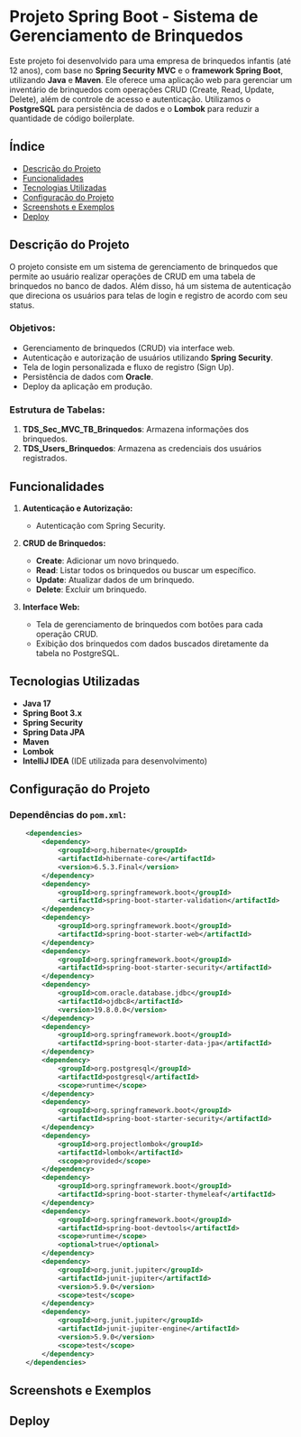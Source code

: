 # Projeto Spring Boot - Sistema de Gerenciamento de Brinquedos

Este projeto foi desenvolvido para uma empresa de brinquedos infantis (até 12 anos), com base no **Spring Security MVC** e o **framework Spring Boot**, utilizando **Java** e **Maven**. Ele oferece uma aplicação web para gerenciar um inventário de brinquedos com operações CRUD (Create, Read, Update, Delete), além de controle de acesso e autenticação. Utilizamos o **PostgreSQL** para persistência de dados e o **Lombok** para reduzir a quantidade de código boilerplate.

## Índice
- [Descrição do Projeto](#descrição-do-projeto)
- [Funcionalidades](#funcionalidades)
- [Tecnologias Utilizadas](#tecnologias-utilizadas)
- [Configuração do Projeto](#configuração-do-projeto)
- [Screenshots e Exemplos](#screenshots-e-exemplos)
- [Deploy](#deploy)

## Descrição do Projeto

O projeto consiste em um sistema de gerenciamento de brinquedos que permite ao usuário realizar operações de CRUD em uma tabela de brinquedos no banco de dados. Além disso, há um sistema de autenticação que direciona os usuários para telas de login e registro de acordo com seu status.

### Objetivos:
- Gerenciamento de brinquedos (CRUD) via interface web.
- Autenticação e autorização de usuários utilizando **Spring Security**.
- Tela de login personalizada e fluxo de registro (Sign Up).
- Persistência de dados com **Oracle**.
- Deploy da aplicação em produção.

### Estrutura de Tabelas:
1. **TDS_Sec_MVC_TB_Brinquedos**: Armazena informações dos brinquedos.
2. **TDS_Users_Brinquedos**: Armazena as credenciais dos usuários registrados.

## Funcionalidades

1. **Autenticação e Autorização:**
   - Autenticação com Spring Security.

2. **CRUD de Brinquedos:**
   - **Create**: Adicionar um novo brinquedo.
   - **Read**: Listar todos os brinquedos ou buscar um específico.
   - **Update**: Atualizar dados de um brinquedo.
   - **Delete**: Excluir um brinquedo.

3. **Interface Web:**
   - Tela de gerenciamento de brinquedos com botões para cada operação CRUD.
   - Exibição dos brinquedos com dados buscados diretamente da tabela no PostgreSQL.

## Tecnologias Utilizadas

- **Java 17**
- **Spring Boot 3.x**
- **Spring Security**
- **Spring Data JPA**
- **Maven**
- **Lombok**
- **IntelliJ IDEA** (IDE utilizada para desenvolvimento)

## Configuração do Projeto

### Dependências do `pom.xml`:

```xml
	<dependencies>
		<dependency>
			<groupId>org.hibernate</groupId>
			<artifactId>hibernate-core</artifactId>
			<version>6.5.3.Final</version>
		</dependency>
		<dependency>
			<groupId>org.springframework.boot</groupId>
			<artifactId>spring-boot-starter-validation</artifactId>
		</dependency>
		<dependency>
			<groupId>org.springframework.boot</groupId>
			<artifactId>spring-boot-starter-web</artifactId>
		</dependency>
		<dependency>
			<groupId>org.springframework.boot</groupId>
			<artifactId>spring-boot-starter-security</artifactId>
		</dependency>
		<dependency>
			<groupId>com.oracle.database.jdbc</groupId>
			<artifactId>ojdbc8</artifactId>
			<version>19.8.0.0</version>
		</dependency>
		<dependency>
			<groupId>org.springframework.boot</groupId>
			<artifactId>spring-boot-starter-data-jpa</artifactId>
		</dependency>
		<dependency>
			<groupId>org.postgresql</groupId>
			<artifactId>postgresql</artifactId>
			<scope>runtime</scope>
		</dependency>
		<dependency>
			<groupId>org.springframework.boot</groupId>
			<artifactId>spring-boot-starter-security</artifactId>
		</dependency>
		<dependency>
			<groupId>org.projectlombok</groupId>
			<artifactId>lombok</artifactId>
			<scope>provided</scope>
		</dependency>
		<dependency>
			<groupId>org.springframework.boot</groupId>
			<artifactId>spring-boot-starter-thymeleaf</artifactId>
		</dependency>
		<dependency>
			<groupId>org.springframework.boot</groupId>
			<artifactId>spring-boot-devtools</artifactId>
			<scope>runtime</scope>
			<optional>true</optional>
		</dependency>
		<dependency>
			<groupId>org.junit.jupiter</groupId>
			<artifactId>junit-jupiter</artifactId>
			<version>5.9.0</version>
			<scope>test</scope>
		</dependency>
		<dependency>
			<groupId>org.junit.jupiter</groupId>
			<artifactId>junit-jupiter-engine</artifactId>
			<version>5.9.0</version>
			<scope>test</scope>
		</dependency>
	</dependencies>
```

## Screenshots e Exemplos

## Deploy
